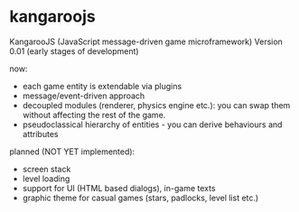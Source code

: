 kangaroojs
==========

KangarooJS (JavaScript message-driven game microframework)
Version 0.01 (early stages of development) 

now:

- each game entity is extendable via plugins
- message/event-driven approach
- decoupled modules (renderer, physics engine etc.): you can swap them without affecting the rest of the game.
- pseudoclassical hierarchy of entities - you can derive behaviours and attributes 

planned (NOT YET implemented):

- screen stack
- level loading
- support for UI (HTML based dialogs), in-game texts
- graphic theme for casual games (stars, padlocks, level list etc.)





















